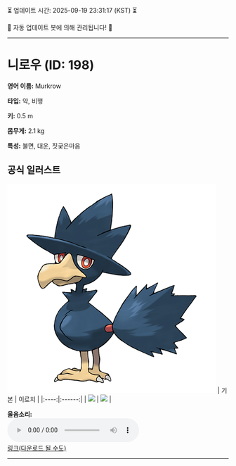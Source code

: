 
⏳ 업데이트 시간: 2025-09-19 23:31:17 (KST) ⏳

🤖 자동 업데이트 봇에 의해 관리됩니다! 🤖

---

# 니로우 (ID: 198)
**영어 이름:** Murkrow

**타입:** 악, 비행

**키:** 0.5 m

**몸무게:** 2.1 kg

**특성:** 불면, 대운, 짓궂은마음

## 공식 일러스트
![](https://raw.githubusercontent.com/PokeAPI/sprites/master/sprites/pokemon/other/official-artwork/198.png)
| 기본 | 이로치 |
|:----:|:------:|
| <img src="http://play.pokemonshowdown.com/sprites/ani/murkrow.gif" width="200"> | <img src="http://play.pokemonshowdown.com/sprites/ani-shiny/murkrow.gif" width="200"> |

**울음소리:**<br><audio controls src="https://raw.githubusercontent.com/PokeAPI/cries/main/cries/pokemon/latest/198.ogg"></audio><br> [링크(다운로드 될 수도)](https://raw.githubusercontent.com/PokeAPI/cries/main/cries/pokemon/latest/198.ogg)


---
